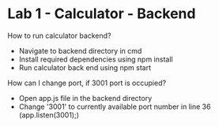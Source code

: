 # Lab 1 - Calculator - Backend

How to run calculator backend?
  - Navigate to backend directory in cmd
  - Install required dependencies using npm install
  - Run calculator back end using npm start

How can I change port, if 3001 port is occupied?
  - Open app.js file in the backend directory
  - Change '3001' to currently available port number in line 36 (app.listen(3001);)

